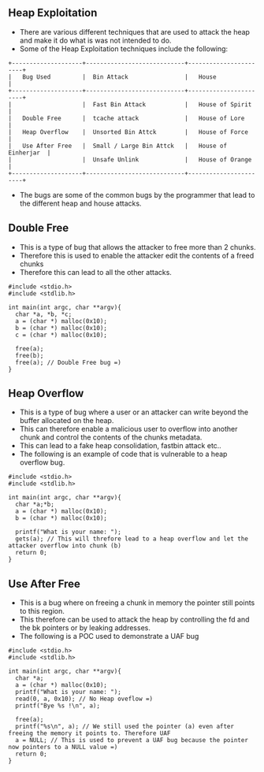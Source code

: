 ## Heap Exploitation

- There are various different techniques that are used to attack the heap and make it do what is was not intended to do.
- Some of the Heap Exploitation techniques include the following:

```
+--------------------+----------------------------+-----------------------+
|   Bug Used         |  Bin Attack                |   House               |
+--------------------+----------------------------+-----------------------+
|                    |  Fast Bin Attack           |   House of Spirit     |
|   Double Free      |  tcache attack             |   House of Lore       |
|   Heap Overflow    |  Unsorted Bin Attck        |   House of Force      |
|   Use After Free   |  Small / Large Bin Attck   |   House of Einherjar  |
|                    |  Unsafe Unlink             |   House of Orange     |
+--------------------+----------------------------+-----------------------+

```
- The bugs are some of the common bugs by the programmer that lead to the different heap and house attacks.

## Double Free

- This is a type of bug that allows the attacker to free more than 2 chunks.
- Therefore this is used to enable the attacker edit the contents of a freed chunks
- Therefore this can lead to all the other attacks.

```
#include <stdio.h>
#include <stdlib.h>

int main(int argc, char **argv){
  char *a, *b, *c;
  a = (char *) malloc(0x10);
  b = (char *) malloc(0x10);
  c = (char *) malloc(0x10);
   
  free(a);
  free(b);
  free(a); // Double Free bug =)
}
```

## Heap Overflow
- This is a type of bug where a user or an attacker can write beyond the buffer allocated on the heap.
- This can therefore enable a malicious user to overflow into another chunk and control the 
contents of the chunks metadata.
- This can lead to a fake heap consolidation, fastbin attack etc..
- The following is an example of code that is vulnerable to a heap overflow bug.

```
#include <stdio.h>
#include <stdlib.h>

int main(int argc, char **argv){
  char *a;*b;
  a = (char *) malloc(0x10);
  b = (char *) malloc(0x10);
    
  printf("What is your name: ");
  gets(a); // This will threfore lead to a heap overflow and let the attacker overflow into chunk (b)
  return 0;
}
```

## Use After Free 

- This is a bug where on freeing a chunk in memory the pointer still points to this region.
- This therefore can be used to attack the heap by controlling the fd and the bk pointers or 
by leaking addresses.
- The following is a POC used to demonstrate a UAF bug


```
#include <stdio.h>
#include <stdlib.h>

int main(int argc, char **argv){
  char *a;
  a = (char *) malloc(0x10);
  printf("What is your name: ");
  read(0, a, 0x10); // No Heap oveflow =)
  printf("Bye %s !\n", a);
  
  free(a);
  printf("%s\n", a); // We still used the pointer (a) even after freeing the memory it points to. Therefore UAF
  a = NULL; // This is used to prevent a UAF bug because the pointer now pointers to a NULL value =)
  return 0;
}
```
